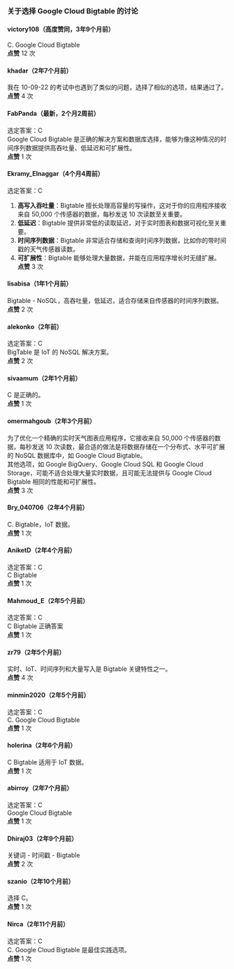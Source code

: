 ### 关于选择 Google Cloud Bigtable 的讨论

#### victory108（高度赞同，3年9个月前）  
C. Google Cloud Bigtable  
**点赞** 12 次

#### khadar（2年7个月前）  
我在 10-09-22 的考试中也遇到了类似的问题，选择了相似的选项，结果通过了。  
**点赞** 4 次

#### FabPanda（最新，2个月2周前）  
选定答案：C    
Google Cloud Bigtable 是正确的解决方案和数据库选择，能够为像这种情况的时间序列数据提供高吞吐量、低延迟和可扩展性。  
**点赞** 1 次

#### Ekramy_Elnaggar（4个月4周前）  
选定答案：C    
1. **高写入吞吐量**：Bigtable 擅长处理高容量的写操作，这对于你的应用程序接收来自 50,000 个传感器的数据，每秒发送 10 次读数至关重要。    
2. **低延迟**：Bigtable 提供非常低的读取延迟，对于实时图表和数据可视化至关重要。    
3. **时间序列数据**：Bigtable 非常适合存储和查询时间序列数据，比如你的带时间戳的天气传感器读数。    
4. **可扩展性**：Bigtable 能够处理大量数据，并能在应用程序增长时无缝扩展。  
**点赞** 3 次

#### lisabisa（1年1个月前）  
Bigtable - NoSQL，高吞吐量，低延迟，适合存储来自传感器的时间序列数据。  
**点赞** 2 次

#### alekonko（2年前）  
选定答案：C    
BigTable 是 IoT 的 NoSQL 解决方案。  
**点赞** 2 次

#### sivaamum（2年1个月前）  
C 是正确的。  
**点赞** 1 次

#### omermahgoub（2年3个月前）  
为了优化一个精确的实时天气图表应用程序，它接收来自 50,000 个传感器的数据，每秒发送 10 次读数，最合适的做法是将数据存储在一个分布式、水平可扩展的 NoSQL 数据库中，如 Google Cloud Bigtable。    
其他选项，如 Google BigQuery、Google Cloud SQL 和 Google Cloud Storage，可能不适合处理大量实时数据，且可能无法提供与 Google Cloud Bigtable 相同的性能和可扩展性。  
**点赞** 3 次

#### Bry_040706（2年4个月前）  
C. Bigtable，IoT 数据。  
**点赞** 1 次

#### AniketD（2年4个月前）  
选定答案：C    
C Bigtable  
**点赞** 1 次

#### Mahmoud_E（2年5个月前）  
选定答案：C    
C Bigtable 正确答案  
**点赞** 1 次

#### zr79（2年5个月前）  
实时、IoT、时间序列和大量写入是 Bigtable 关键特性之一。  
**点赞** 4 次

#### minmin2020（2年5个月前）  
选定答案：C    
C. Google Cloud Bigtable  
**点赞** 1 次

#### holerina（2年6个月前）  
C Bigtable 适用于 IoT 数据。  
**点赞** 1 次

#### abirroy（2年7个月前）  
选定答案：C    
Google Cloud Bigtable  
**点赞** 1 次

#### Dhiraj03（2年9个月前）  
关键词 - 时间戳 - Bigtable  
**点赞** 2 次

#### szanio（2年10个月前）  
选择 C。  
**点赞** 1 次

#### Nirca（2年11个月前）  
选定答案：C    
C. Google Cloud Bigtable 是最佳实践选项。  
**点赞** 1 次
